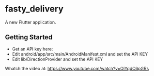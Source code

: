 # fasty_delivery

A new Flutter application.

## Getting Started

* Get an API key here:
* Edit android/app/src/main/AndroidManifest.xml and set the API KEY
* Edit lib/DirectionProvider and set the API KEY

Whatch the video at: https://www.youtube.com/watch?v=OlYqdC6pGRs
